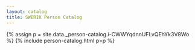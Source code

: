 ```yaml
---
layout: catalog
title: SWERIK Person Catalog
---
```

{% assign p = site.data._person-catalog.i-CWWYqdnnUFLvQEhYk3V8Wo %}
{% include person-catalog.html p=p %}

